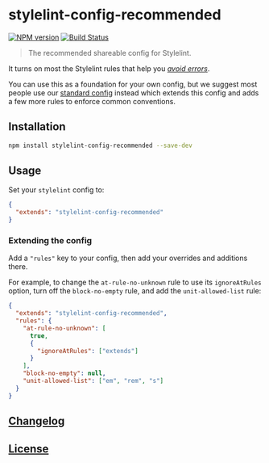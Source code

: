 # stylelint-config-recommended

[![NPM version](https://img.shields.io/npm/v/stylelint-config-recommended.svg)](https://www.npmjs.org/package/stylelint-config-recommended) [![Build Status](https://github.com/stylelint/stylelint-config-recommended/workflows/CI/badge.svg)](https://github.com/stylelint/stylelint-config-recommended/actions)

> The recommended shareable config for Stylelint.

It turns on most the Stylelint rules that help you [_avoid errors_](https://stylelint.io/user-guide/rules/list/#avoid-errors).

You can use this as a foundation for your own config, but we suggest most people use our [standard config](https://www.npmjs.com/package/stylelint-config-standard) instead which extends this config and adds a few more rules to enforce common conventions.

## Installation

```bash
npm install stylelint-config-recommended --save-dev
```

## Usage

Set your `stylelint` config to:

```json
{
  "extends": "stylelint-config-recommended"
}
```

### Extending the config

Add a `"rules"` key to your config, then add your overrides and additions there.

For example, to change the `at-rule-no-unknown` rule to use its `ignoreAtRules` option, turn off the `block-no-empty` rule, and add the `unit-allowed-list` rule:

```json
{
  "extends": "stylelint-config-recommended",
  "rules": {
    "at-rule-no-unknown": [
      true,
      {
        "ignoreAtRules": ["extends"]
      }
    ],
    "block-no-empty": null,
    "unit-allowed-list": ["em", "rem", "s"]
  }
}
```

## [Changelog](CHANGELOG.md)

## [License](LICENSE)
